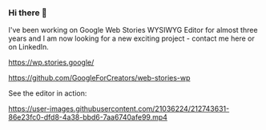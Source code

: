### Hi there 👋

I've been working on Google Web Stories WYSIWYG Editor for almost three years and I am now looking for a new exciting project - contact me here or on LinkedIn.

https://wp.stories.google/

https://github.com/GoogleForCreators/web-stories-wp


<!--
**merapi/merapi** is a ✨ _special_ ✨ repository because its `README.md` (this file) appears on your GitHub profile.

Here are some ideas to get you started:

- 🔭 I’m currently working on ...
- 🌱 I’m currently learning ...
- 👯 I’m looking to collaborate on ...
- 🤔 I’m looking for help with ...
- 💬 Ask me about ...
- 📫 How to reach me: ...
- 😄 Pronouns: ...
- ⚡ Fun fact: ...
-->

See the editor in action:

https://user-images.githubusercontent.com/21036224/212743631-86e23fc0-dfd8-4a38-bbd6-7aa6740afe99.mp4



